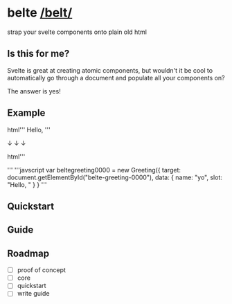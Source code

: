 # belte [/belt/](https://dictionary.cambridge.org/pronunciation/english/belt)
strap your svelte components onto plain old html

## Is this for me?
Svelte is great at creating atomic components, but wouldn't it be cool to automatically go through a document and populate all your components on?

The answer is yes!

## Example

html'''
<greeting name="luke">
  Hello, 
</greeting>
'''

&darr; &darr; &darr;

html'''
<div id="belte-greeting-0000"></div>
'''
'''javscript
var beltegreeting0000 = 
  new Greeting({
    target: document.getElementById("belte-greeting-0000"),
    data: { name: "yo", slot: "Hello, " }
    }
'''

## Quickstart

## Guide

## Roadmap
- [ ] proof of concept
- [ ] core
- [ ] quickstart
- [ ] write guide
